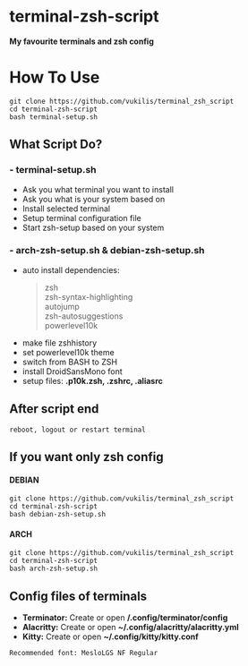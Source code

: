 # terminal-zsh-script

**My favourite terminals and zsh config**

# How To Use
```
git clone https://github.com/vukilis/terminal_zsh_script
cd terminal-zsh-script
bash terminal-setup.sh
```

## What Script Do?
### - terminal-setup.sh
- Ask you what terminal you want to install
- Ask you what is your system based on
- Install selected terminal
- Setup terminal configuration file
- Start zsh-setup based on your system

### - arch-zsh-setup.sh & debian-zsh-setup.sh
- auto install dependencies: 
  > zsh  
  > zsh-syntax-highlighting  
  > autojump  
  > zsh-autosuggestions  
  > powerlevel10k
- make file zshhistory
- set powerlevel10k theme
- switch from BASH to ZSH
- install DroidSansMono font 
- setup files: **.p10k.zsh, .zshrc, .aliasrc**

## After script end
```
reboot, logout or restart terminal
```

## If you want only zsh config
#### DEBIAN
```
git clone https://github.com/vukilis/terminal_zsh_script
cd terminal-zsh-script
bash debian-zsh-setup.sh
```
#### ARCH
```
git clone https://github.com/vukilis/terminal_zsh_script
cd terminal-zsh-script
bash arch-zsh-setup.sh
```
## Config files of terminals
- **Terminator:** Create or open **/.config/terminator/config**
- **Alacritty:** Create or open **~/.config/alacritty/alacritty.yml**
- **Kitty:** Create or open **~/.config/kitty/kitty.conf**  

`Recommended font: MesloLGS NF Regular`